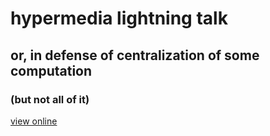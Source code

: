# hypermedia lightning talk
## or, in defense of centralization of some computation
### (but not all of it)

[view online](http://mooreniemi.github.io/hyper_lightning_talk/#/)
